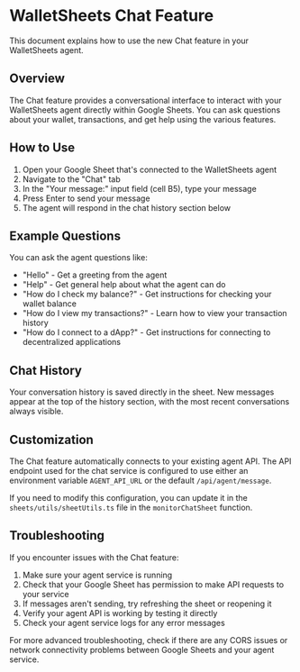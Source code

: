 # WalletSheets Chat Feature

This document explains how to use the new Chat feature in your WalletSheets agent.

## Overview

The Chat feature provides a conversational interface to interact with your WalletSheets agent directly within Google Sheets. You can ask questions about your wallet, transactions, and get help using the various features.

## How to Use

1. Open your Google Sheet that's connected to the WalletSheets agent
2. Navigate to the "Chat" tab
3. In the "Your message:" input field (cell B5), type your message
4. Press Enter to send your message
5. The agent will respond in the chat history section below

## Example Questions

You can ask the agent questions like:

- "Hello" - Get a greeting from the agent
- "Help" - Get general help about what the agent can do
- "How do I check my balance?" - Get instructions for checking your wallet balance
- "How do I view my transactions?" - Learn how to view your transaction history
- "How do I connect to a dApp?" - Get instructions for connecting to decentralized applications

## Chat History

Your conversation history is saved directly in the sheet. New messages appear at the top of the history section, with the most recent conversations always visible.

## Customization

The Chat feature automatically connects to your existing agent API. The API endpoint used for the chat service is configured to use either an environment variable `AGENT_API_URL` or the default `/api/agent/message`. 

If you need to modify this configuration, you can update it in the `sheets/utils/sheetUtils.ts` file in the `monitorChatSheet` function.

## Troubleshooting

If you encounter issues with the Chat feature:

1. Make sure your agent service is running
2. Check that your Google Sheet has permission to make API requests to your service
3. If messages aren't sending, try refreshing the sheet or reopening it
4. Verify your agent API is working by testing it directly
5. Check your agent service logs for any error messages

For more advanced troubleshooting, check if there are any CORS issues or network connectivity problems between Google Sheets and your agent service. 